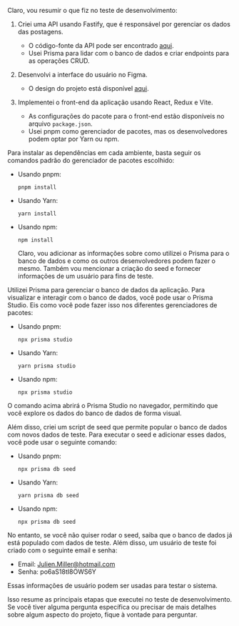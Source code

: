 Claro, vou resumir o que fiz no teste de desenvolvimento:

1. Criei uma API usando Fastify, que é responsável por gerenciar os dados das postagens.
   - O código-fonte da API pode ser encontrado [aqui](https://github.com/joaoSouza-js/api_with_fastify).
   - Usei Prisma para lidar com o banco de dados e criar endpoints para as operações CRUD.

2. Desenvolvi a interface do usuário no Figma.
   - O design do projeto está disponível [aqui](https://www.figma.com/file/uYqLmMeSNwDAI0ZjlfiMNt/social-network-test?type=design&node-id=0%3A1&mode=design&t=rQ2xr4qpJU9fLbe8-1).

3. Implementei o front-end da aplicação usando React, Redux e Vite.
   - As configurações do pacote para o front-end estão disponíveis no arquivo `package.json`.
   - Usei pnpm como gerenciador de pacotes, mas os desenvolvedores podem optar por Yarn ou npm.

Para instalar as dependências em cada ambiente, basta seguir os comandos padrão do gerenciador de pacotes escolhido:

- Usando pnpm:
  ```
  pnpm install
  ```

- Usando Yarn:
  ```
  yarn install
  ```

- Usando npm:
  ```
  npm install
  ```

  Claro, vou adicionar as informações sobre como utilizei o Prisma para o banco de dados e como os outros desenvolvedores podem fazer o mesmo. Também vou mencionar a criação do seed e fornecer informações de um usuário para fins de teste.

Utilizei Prisma para gerenciar o banco de dados da aplicação. Para visualizar e interagir com o banco de dados, você pode usar o Prisma Studio. Eis como você pode fazer isso nos diferentes gerenciadores de pacotes:

- Usando pnpm:
  ```
  npx prisma studio
  ```

- Usando Yarn:
  ```
  yarn prisma studio
  ```

- Usando npm:
  ```
  npx prisma studio
  ```

O comando acima abrirá o Prisma Studio no navegador, permitindo que você explore os dados do banco de dados de forma visual.

Além disso, criei um script de seed que permite popular o banco de dados com novos dados de teste. Para executar o seed e adicionar esses dados, você pode usar o seguinte comando:

- Usando pnpm:
  ```
  npx prisma db seed
  ```

- Usando Yarn:
  ```
  yarn prisma db seed
  ```

- Usando npm:
  ```
  npx prisma db seed
  ```

No entanto, se você não quiser rodar o seed, saiba que o banco de dados já está populado com dados de teste. Além disso, um usuário de teste foi criado com o seguinte email e senha:

- Email: Julien.Miller@hotmail.com
- Senha: po6aS18tI8OWS6Y

Essas informações de usuário podem ser usadas para testar o sistema.

Isso resume as principais etapas que executei no teste de desenvolvimento. Se você tiver alguma pergunta específica ou precisar de mais detalhes sobre algum aspecto do projeto, fique à vontade para perguntar.
